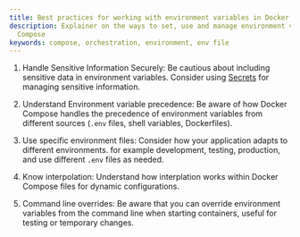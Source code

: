 ```yaml
---
title: Best practices for working with environment variables in Docker Compose
description: Explainer on the ways to set, use and manage environment variables in
  Compose
keywords: compose, orchestration, environment, env file
---
```


1. Handle Sensitive Information Securely:
   Be cautious about including sensitive data in environment variables. Consider using [Secrets](../use-secrets.md) for managing sensitive information.

2. Understand Environment variable precedence:
    Be aware of how Docker Compose handles the precedence of environment variables from different sources (`.env` files, shell variables, Dockerfiles).

3. Use specific environment files:
   Consider how your application adapts to different environments. for example development, testing, production, and use different `.env` files as needed.

4. Know interpolation:
   Understand how interplation works within Docker Compose files for dynamic configurations.

5. Command line overrides:
    Be aware that you can override environment variables from the command line when starting containers, useful for testing or temporary changes.

